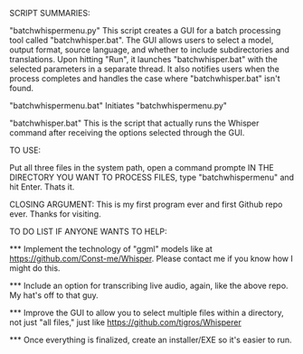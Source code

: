 SCRIPT SUMMARIES:

"batchwhispermenu.py"
This script creates a GUI for a batch processing tool called "batchwhisper.bat". The GUI allows users to select a model, output format, source language, and whether to include subdirectories and translations. Upon hitting "Run", it launches "batchwhisper.bat" with the selected parameters in a separate thread. It also notifies users when the process completes and handles the case where "batchwhisper.bat" isn't found.

"batchwhispermenu.bat"
Initiates "batchwhispermenu.py"

"batchwhisper.bat"
This is the script that actually runs the Whisper command after receiving the options selected through the GUI.

TO USE:

Put all three files in the system path, open a command prompte IN THE DIRECTORY YOU WANT TO PROCESS FILES, type "batchwhispermenu" and hit Enter.  Thats it.

CLOSING ARGUMENT:
This is my first program ever and first Github repo ever.  Thanks for visiting.

 TO DO LIST IF ANYONE WANTS TO HELP:

*** Implement the technology of "ggml" models like at https://github.com/Const-me/Whisper.  Please contact me if you know how I might do this.

*** Include an option for transcribing live audio, again, like the above repo.  My hat's off to that guy.

*** Improve the GUI to allow you to select multiple files within a directory, not just "all files," just like https://github.com/tigros/Whisperer  

*** Once everything is finalized, create an installer/EXE so it's easier to run.
